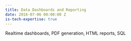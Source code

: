 ```yaml
---
title: Data Dashboards and Reporting
date: 2016-07-06 00:00:00 Z
is-tech-expertise: true
---
```


Realtime dashboards, PDF generation, HTML reports, SQL